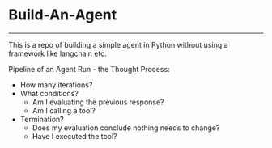 # Build-An-Agent
---

This is a repo of building a simple agent in Python without using a framework like langchain etc.


Pipeline of an Agent Run - the Thought Process:
* How many iterations?
* What conditions?
  * Am I evaluating the previous response?
  * Am I calling a tool?
* Termination?
  * Does my evaluation conclude nothing needs to change?
  * Have I executed the tool?
